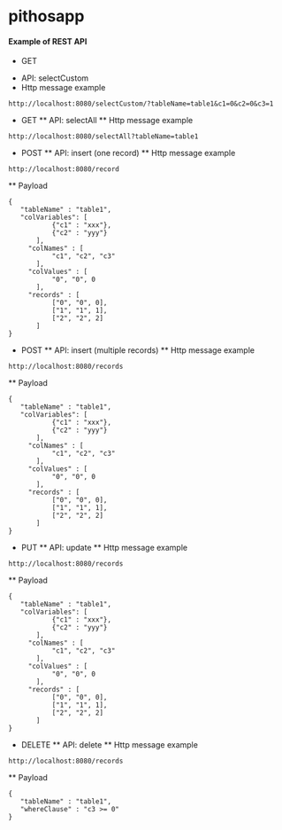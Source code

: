 # pithosapp


#### Example of REST API

* GET
 - API: selectCustom
 - Http message example
  ```
  http://localhost:8080/selectCustom/?tableName=table1&c1=0&c2=0&c3=1
  ```
* GET
 ** API: selectAll
 ** Http message example
 ```
 http://localhost:8080/selectAll?tableName=table1
 ```
* POST 
 ** API: insert (one record)
 ** Http message example
 ```
 http://localhost:8080/record
 ```
 ** Payload
 ```
 {
	"tableName" : "table1",
	"colVariables": [
			{"c1" : "xxx"},
		    {"c2" : "yyy"}
	    ],
	  "colNames" : [
		  	"c1", "c2", "c3"
	    ],
	  "colValues" : [
		    "0", "0", 0
	    ],
	  "records" : [
		    ["0", "0", 0],
		    ["1", "1", 1],
		    ["2", "2", 2]
	    ]
}
 ```
* POST
 ** API: insert (multiple records)
 ** Http message example
 ```
 http://localhost:8080/records
 ```
 ** Payload
 ```
 {
	"tableName" : "table1",
	"colVariables": [
			{"c1" : "xxx"},
		    {"c2" : "yyy"}
	    ],
	  "colNames" : [
		  	"c1", "c2", "c3"
	    ],
	  "colValues" : [
		    "0", "0", 0
	    ],
	  "records" : [
		    ["0", "0", 0],
		    ["1", "1", 1],
		    ["2", "2", 2]
	    ]
}
 ```
* PUT
 ** API: update
 ** Http message example
 ```
 http://localhost:8080/records
 ```
 ** Payload
 ```
 {
	"tableName" : "table1",
	"colVariables": [
			{"c1" : "xxx"},
		    {"c2" : "yyy"}
	    ],
	  "colNames" : [
		  	"c1", "c2", "c3"
	    ],
	  "colValues" : [
		    "0", "0", 0
	    ],
	  "records" : [
		    ["0", "0", 0],
		    ["1", "1", 1],
		    ["2", "2", 2]
	    ]
}
 ```
* DELETE
 ** API: delete
 ** Http message example
 ```
 http://localhost:8080/records
 ```
 ** Payload
 ```
 {
	"tableName" : "table1",
	"whereClause" : "c3 >= 0"
 }
 ```
